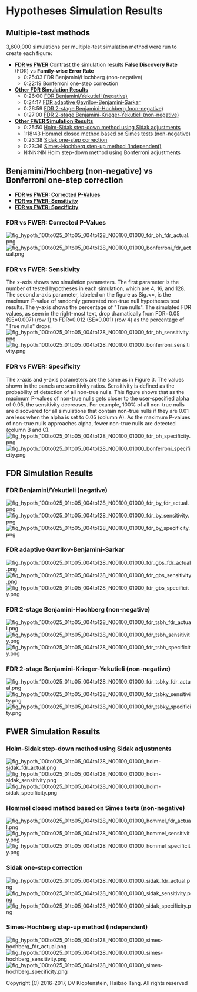 # Hypotheses Simulation Results

## Multiple-test methods
3,600,000 simulations per multiple-test simulation method were run to create each figure:    
* [**FDR vs FWER**](#benjaminihochberg-non-negative-vs-bonferroni-one-step-correction)
  Contrast the simulation results **False Discovery Rate** (FDR) vs **Family-wise Error Rate**
  * 0:25:03 FDR Benjamini/Hochberg (non-negative)
  * 0:22:19 Bonferroni one-step correction
* [**Other FDR Simulation Results**](#fdr-simulation-results)
    * 0:26:00 [FDR Benjamini/Yekutieli (negative)](#fdr-benjaminiyekutieli-negative)
    * 0:24:17 [FDR adaptive Gavrilov-Benjamini-Sarkar](#fdr-adaptive-gavrilov-benjamini-sarkar)
    * 0:26:59 [FDR 2-stage Benjamini-Hochberg (non-negative)](#fdr-2-stage-benjamini-hochberg-non-negative)
    * 0:27:00 [FDR 2-stage Benjamini-Krieger-Yekutieli (non-negative)](#fdr-2-stage-benjamini-krieger-yekutieli-non-negative)
* [**Other FWER Simulation Results**](#fwer-simulation-results)
    * 0:25:50 [Holm-Sidak step-down method using Sidak adjustments](#holm-sidak-step-down-method-using-sidak-adjustments)
    * 1:18:43 [Hommel closed method based on Simes tests (non-negative)](#hommel-closed-method-based-on-simes-tests-non-negative)
    * 0:23:38 [Sidak one-step correction](#sidak-one-step-correction)
    * 0:23:36 [Simes-Hochberg step-up method (independent)](#simes-hochberg-step-up-method-independent)
    * N:NN:NN Holm step-down method using Bonferroni adjustments

## Benjamini/Hochberg (non-negative) vs Bonferroni one-step correction
  * [**FDR vs FWER: Corrected P-Values**](#fdr-vs-fwer-corrected-p-values)
  * [**FDR vs FWER: Sensitivity**](#fdr-vs-fwer-sensitivity)
  * [**FDR vs FWER: Specificity**](#fdr-vs-fwer-specificity)
### FDR vs FWER: Corrected P-Values
![fig_hypoth_100to025_01to05_004to128_N00100_01000_fdr_bh_fdr_actual.png](../logs/fig_hypoth_100to025_01to05_004to128_N00100_01000_fdr_bh_fdr_actual.png)    
![fig_hypoth_100to025_01to05_004to128_N00100_01000_bonferroni_fdr_actual.png](../logs/fig_hypoth_100to025_01to05_004to128_N00100_01000_bonferroni_fdr_actual.png)    
### FDR vs FWER: Sensitivity
The x-axis shows two simulation parameters. The first parameter is the number of tested hypotheses in each simulation, which are 4, 16, and 128. The second x-axis parameter, labeled on the figure as Sig.<=, is the maximum P-value of randomly generated non-true null hypotheses test results. The y-axis shows the percentage of "True nulls". The simulated FDR values, as seen in the right-most text, drop dramatically from FDR=0.05 (SE=0.007) (row 1) to FDR=0.012 (SE=0.001) (row 4) as the percentage of "True nulls" drops.
![fig_hypoth_100to025_01to05_004to128_N00100_01000_fdr_bh_sensitivity.png](../logs/fig_hypoth_100to025_01to05_004to128_N00100_01000_fdr_bh_sensitivity.png)    
![fig_hypoth_100to025_01to05_004to128_N00100_01000_bonferroni_sensitivity.png](../logs/fig_hypoth_100to025_01to05_004to128_N00100_01000_bonferroni_sensitivity.png)    
### FDR vs FWER: Specificity
The x-axis and y-axis parameters are the same as in Figure 3. The values shown in the panels are sensitivity ratios. Sensitivity is defined as the probability of detection of all non-true nulls. This figure shows that as the maximum P-values of non-true nulls gets closer to the user-specified alpha of 0.05, the sensitivity decreases. For example, 100% of all non-true nulls are discovered for all simulations that contain non-true nulls if they are 0.01 are less when the alpha is set to 0.05 (column A). As the maximum P-values of non-true nulls approaches alpha, fewer non-true nulls are detected (column B and C).
![fig_hypoth_100to025_01to05_004to128_N00100_01000_fdr_bh_specificity.png](../logs/fig_hypoth_100to025_01to05_004to128_N00100_01000_fdr_bh_specificity.png)    
![fig_hypoth_100to025_01to05_004to128_N00100_01000_bonferroni_specificity.png](../logs/fig_hypoth_100to025_01to05_004to128_N00100_01000_bonferroni_specificity.png)    

## FDR Simulation Results
### FDR Benjamini/Yekutieli (negative)
![fig_hypoth_100to025_01to05_004to128_N00100_01000_fdr_by_fdr_actual.png](../logs/fig_hypoth_100to025_01to05_004to128_N00100_01000_fdr_by_fdr_actual.png)    
![fig_hypoth_100to025_01to05_004to128_N00100_01000_fdr_by_sensitivity.png](../logs/fig_hypoth_100to025_01to05_004to128_N00100_01000_fdr_by_sensitivity.png)    
![fig_hypoth_100to025_01to05_004to128_N00100_01000_fdr_by_specificity.png](../logs/fig_hypoth_100to025_01to05_004to128_N00100_01000_fdr_by_specificity.png)    

### FDR adaptive Gavrilov-Benjamini-Sarkar
![fig_hypoth_100to025_01to05_004to128_N00100_01000_fdr_gbs_fdr_actual.png](../logs/fig_hypoth_100to025_01to05_004to128_N00100_01000_fdr_gbs_fdr_actual.png)    
![fig_hypoth_100to025_01to05_004to128_N00100_01000_fdr_gbs_sensitivity.png](../logs/fig_hypoth_100to025_01to05_004to128_N00100_01000_fdr_gbs_sensitivity.png)    
![fig_hypoth_100to025_01to05_004to128_N00100_01000_fdr_gbs_specificity.png](../logs/fig_hypoth_100to025_01to05_004to128_N00100_01000_fdr_gbs_specificity.png)    

### FDR 2-stage Benjamini-Hochberg (non-negative)
![fig_hypoth_100to025_01to05_004to128_N00100_01000_fdr_tsbh_fdr_actual.png](../logs/fig_hypoth_100to025_01to05_004to128_N00100_01000_fdr_tsbh_fdr_actual.png)    
![fig_hypoth_100to025_01to05_004to128_N00100_01000_fdr_tsbh_sensitivity.png](../logs/fig_hypoth_100to025_01to05_004to128_N00100_01000_fdr_tsbh_sensitivity.png)    
![fig_hypoth_100to025_01to05_004to128_N00100_01000_fdr_tsbh_specificity.png](../logs/fig_hypoth_100to025_01to05_004to128_N00100_01000_fdr_tsbh_specificity.png)    

### FDR 2-stage Benjamini-Krieger-Yekutieli (non-negative)
![fig_hypoth_100to025_01to05_004to128_N00100_01000_fdr_tsbky_fdr_actual.png](../logs/fig_hypoth_100to025_01to05_004to128_N00100_01000_fdr_tsbky_fdr_actual.png)    
![fig_hypoth_100to025_01to05_004to128_N00100_01000_fdr_tsbky_sensitivity.png](../logs/fig_hypoth_100to025_01to05_004to128_N00100_01000_fdr_tsbky_sensitivity.png)    
![fig_hypoth_100to025_01to05_004to128_N00100_01000_fdr_tsbky_specificity.png](../logs/fig_hypoth_100to025_01to05_004to128_N00100_01000_fdr_tsbky_specificity.png)    

## FWER Simulation Results
### Holm-Sidak step-down method using Sidak adjustments
![fig_hypoth_100to025_01to05_004to128_N00100_01000_holm-sidak_fdr_actual.png](../logs/fig_hypoth_100to025_01to05_004to128_N00100_01000_holm-sidak_fdr_actual.png)    
![fig_hypoth_100to025_01to05_004to128_N00100_01000_holm-sidak_sensitivity.png](../logs/fig_hypoth_100to025_01to05_004to128_N00100_01000_holm-sidak_sensitivity.png)    
![fig_hypoth_100to025_01to05_004to128_N00100_01000_holm-sidak_specificity.png](../logs/fig_hypoth_100to025_01to05_004to128_N00100_01000_holm-sidak_specificity.png)    

### Hommel closed method based on Simes tests (non-negative)
![fig_hypoth_100to025_01to05_004to128_N00100_01000_hommel_fdr_actual.png](../logs/fig_hypoth_100to025_01to05_004to128_N00100_01000_hommel_fdr_actual.png)    
![fig_hypoth_100to025_01to05_004to128_N00100_01000_hommel_sensitivity.png](../logs/fig_hypoth_100to025_01to05_004to128_N00100_01000_hommel_sensitivity.png)    
![fig_hypoth_100to025_01to05_004to128_N00100_01000_hommel_specificity.png](../logs/fig_hypoth_100to025_01to05_004to128_N00100_01000_hommel_specificity.png)    

### Sidak one-step correction
![fig_hypoth_100to025_01to05_004to128_N00100_01000_sidak_fdr_actual.png](../logs/fig_hypoth_100to025_01to05_004to128_N00100_01000_sidak_fdr_actual.png)    
![fig_hypoth_100to025_01to05_004to128_N00100_01000_sidak_sensitivity.png](../logs/fig_hypoth_100to025_01to05_004to128_N00100_01000_sidak_sensitivity.png)    
![fig_hypoth_100to025_01to05_004to128_N00100_01000_sidak_specificity.png](../logs/fig_hypoth_100to025_01to05_004to128_N00100_01000_sidak_specificity.png)    

### Simes-Hochberg step-up method (independent)
![fig_hypoth_100to025_01to05_004to128_N00100_01000_simes-hochberg_fdr_actual.png](../logs/fig_hypoth_100to025_01to05_004to128_N00100_01000_simes-hochberg_fdr_actual.png)    
![fig_hypoth_100to025_01to05_004to128_N00100_01000_simes-hochberg_sensitivity.png](../logs/fig_hypoth_100to025_01to05_004to128_N00100_01000_simes-hochberg_sensitivity.png)    
![fig_hypoth_100to025_01to05_004to128_N00100_01000_simes-hochberg_specificity.png](../logs/fig_hypoth_100to025_01to05_004to128_N00100_01000_simes-hochberg_specificity.png)    

Copyright (C) 2016-2017, DV Klopfenstein, Haibao Tang. All rights reserved
